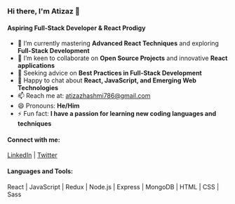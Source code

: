 ### Hi there, I'm Atizaz 👋

#### Aspiring Full-Stack Developer & React Prodigy

- 🌱 I’m currently mastering **Advanced React Techniques** and exploring **Full-Stack Development**
- 👯 I’m keen to collaborate on **Open Source Projects** and innovative **React applications**
- 🤔 Seeking advice on **Best Practices in Full-Stack Development**
- 💬 Happy to chat about **React, JavaScript, and Emerging Web Technologies**
- 📫 Reach me at: [atizazhashmi786@gmail.com](atizazhashmi786@gmail.com)
- 😄 Pronouns: **He/Him**
- ⚡ Fun fact: **I have a passion for learning new coding languages and techniques**

#### Connect with me:
[LinkedIn](https://www.linkedin.com/in/atizaz) | [Twitter](https://twitter.com/AtizazHashmi)

#### Languages and Tools:
React | JavaScript | Redux | Node.js | Express | MongoDB | HTML | CSS | Sass

